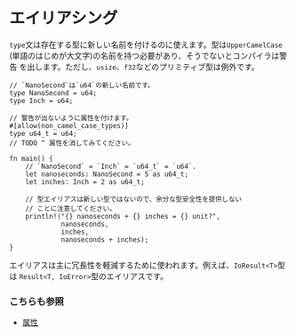 # エイリアシング

`type`文は存在する型に新しい名前を付けるのに使えます。型は`UpperCamelCase`
(単語のはじめが大文字)の名前を持つ必要があり、そうでないとコンパイラは警告
を出します。ただし、`usize`、`f32`などのプリミティブ型は例外です。

```rust,editable
// `NanoSecond`は`u64`の新しい名前です。
type NanoSecond = u64;
type Inch = u64;

// 警告が出ないように属性を付けます。
#[allow(non_camel_case_types)]
type u64_t = u64;
// TODO ^ 属性を消してみてください。

fn main() {
    // `NanoSecond` = `Inch` = `u64_t` = `u64`.
    let nanoseconds: NanoSecond = 5 as u64_t;
    let inches: Inch = 2 as u64_t;

    // 型エイリアスは新しい型ではないので、余分な型安全性を提供しない
    // ことに注意してください。
    println!("{} nanoseconds + {} inches = {} unit?",
             nanoseconds,
             inches,
             nanoseconds + inches);
}
```

エイリアスは主に冗長性を軽減するために使われます。例えば、`IoResult<T>`型は
`Result<T, IoError>`型のエイリアスです。

### こちらも参照

- [属性](../attribute.md)
